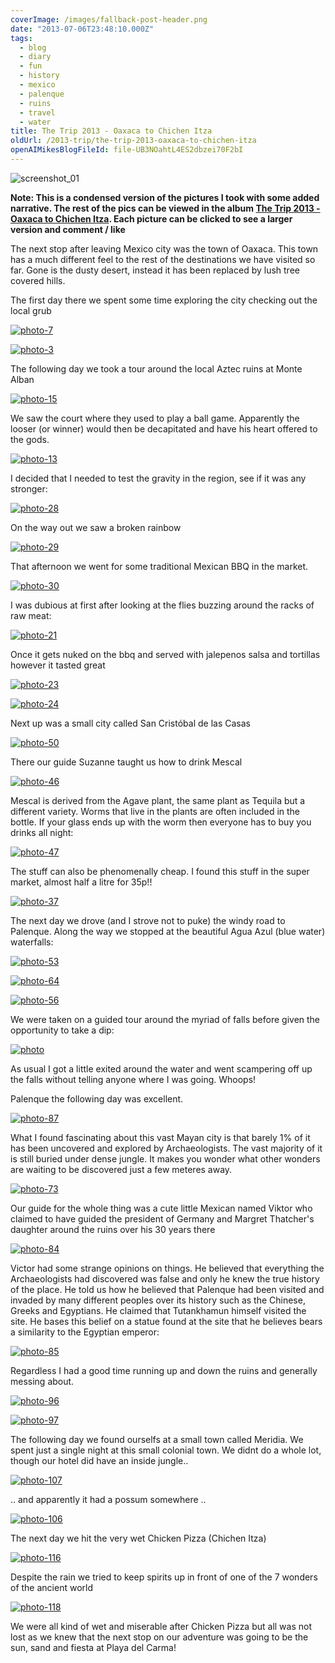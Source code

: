 ```yaml
---
coverImage: /images/fallback-post-header.png
date: "2013-07-06T23:48:10.000Z"
tags:
  - blog
  - diary
  - fun
  - history
  - mexico
  - palenque
  - ruins
  - travel
  - water
title: The Trip 2013 - Oaxaca to Chichen Itza
oldUrl: /2013-trip/the-trip-2013-oaxaca-to-chichen-itza
openAIMikesBlogFileId: file-UB3NOahtL4ES2dbzei70F2bI
---
```


![screenshot_01](https://www.mikecann.blog/wp-content/uploads/2013/07/screenshot_01.png)

**Note: This is a condensed version of the pictures I took with some added narrative. The rest of the pics can be viewed in the album [The Trip 2013 - Oaxaca to Chichen Itza](https://www.facebook.com/mikeysee/media_set?set=a.10151733427046031.1073741837.593661030&type=3). Each picture can be clicked to see a larger version and comment / like**

The next stop after leaving Mexico city was the town of Oaxaca. This town has a much different feel to the rest of the destinations we have visited so far. Gone is the dusty desert, instead it has been replaced by lush tree covered hills.

<!-- more -->

The first day there we spent some time exploring the city checking out the local grub

[![photo-7](https://www.mikecann.blog/wp-content/uploads/2013/07/photo-7.jpg)](https://www.facebook.com/photo.php?fbid=10151733428216031&set=a.10151733427046031.1073741837.593661030&type=3&theater)

[![photo-3](https://www.mikecann.blog/wp-content/uploads/2013/07/photo-3.jpg)](https://www.facebook.com/photo.php?fbid=10151733427701031&set=a.10151733427046031.1073741837.593661030&type=3&theater)

The following day we took a tour around the local Aztec ruins at Monte Alban

[![photo-15](https://www.mikecann.blog/wp-content/uploads/2013/07/photo-15.jpg)](https://www.facebook.com/photo.php?fbid=10151733429901031&set=a.10151733427046031.1073741837.593661030&type=3&theater)

We saw the court where they used to play a ball game. Apparently the looser (or winner) would then be decapitated and have his heart offered to the gods.

[![photo-13](https://www.mikecann.blog/wp-content/uploads/2013/07/photo-13.jpg)](https://www.facebook.com/photo.php?fbid=10151733429901031&set=a.10151733427046031.1073741837.593661030&type=3&theater)

I decided that I needed to test the gravity in the region, see if it was any stronger:

[![photo-28](https://www.mikecann.blog/wp-content/uploads/2013/07/photo-28.jpg)](https://www.facebook.com/photo.php?fbid=10151733430831031&set=a.10151733427046031.1073741837.593661030&type=3&theater)

On the way out we saw a broken rainbow

[![photo-29](https://www.mikecann.blog/wp-content/uploads/2013/07/photo-29.jpg)](https://www.facebook.com/photo.php?fbid=10151733431101031&set=a.10151733427046031.1073741837.593661030&type=3&theater)

That afternoon we went for some traditional Mexican BBQ in the market.

[![photo-30](https://www.mikecann.blog/wp-content/uploads/2013/07/photo-30.jpg)](https://www.facebook.com/photo.php?fbid=10151733432116031&set=a.10151733427046031.1073741837.593661030&type=3&theater)

I was dubious at first after looking at the flies buzzing around the racks of raw meat:

[![photo-21](https://www.mikecann.blog/wp-content/uploads/2013/07/photo-21.jpg)](https://www.facebook.com/photo.php?fbid=10151733432456031&set=a.10151733427046031.1073741837.593661030&type=3&theater)

Once it gets nuked on the bbq and served with jalepenos salsa and tortillas however it tasted great

[![photo-23](https://www.mikecann.blog/wp-content/uploads/2013/07/photo-23.jpg)](https://www.facebook.com/photo.php?fbid=10151733432921031&set=a.10151733427046031.1073741837.593661030&type=3&theater)

[![photo-24](https://www.mikecann.blog/wp-content/uploads/2013/07/photo-24.jpg)](https://www.facebook.com/photo.php?fbid=10151733433091031&set=a.10151733427046031.1073741837.593661030&type=3&theater)

Next up was a small city called San Cristóbal de las Casas

[![photo-50](https://www.mikecann.blog/wp-content/uploads/2013/07/photo-50.jpg)](https://www.facebook.com/photo.php?fbid=10151733436751031&set=a.10151733427046031.1073741837.593661030&type=3&theater)

There our guide Suzanne taught us how to drink Mescal

[![photo-46](https://www.mikecann.blog/wp-content/uploads/2013/07/photo-46.jpg)](https://www.facebook.com/photo.php?fbid=10151733436666031&set=a.10151733427046031.1073741837.593661030&type=3&theater)

Mescal is derived from the Agave plant, the same plant as Tequila but a different variety. Worms that live in the plants are often included in the bottle. If your glass ends up with the worm then everyone has to buy you drinks all night:

[![photo-47](https://www.mikecann.blog/wp-content/uploads/2013/07/photo-47.jpg)](https://www.facebook.com/photo.php?fbid=10151733437086031&set=a.10151733427046031.1073741837.593661030&type=3&theater)

The stuff can also be phenomenally cheap. I found this stuff in the super market, almost half a litre for 35p!!

[![photo-37](https://www.mikecann.blog/wp-content/uploads/2013/07/photo-37.jpg)](https://www.facebook.com/photo.php?fbid=10151733435031031&set=a.10151733427046031.1073741837.593661030&type=3&theater)

The next day we drove (and I strove not to puke) the windy road to Palenque. Along the way we stopped at the beautiful Agua Azul (blue water) waterfalls:

[![photo-53](https://www.mikecann.blog/wp-content/uploads/2013/07/photo-53.jpg)](https://www.facebook.com/photo.php?fbid=10151733439336031&set=a.10151733427046031.1073741837.593661030&type=3&theater)

[![photo-64](https://www.mikecann.blog/wp-content/uploads/2013/07/photo-64.jpg)](https://www.facebook.com/photo.php?fbid=10151733442526031&set=a.10151733427046031.1073741837.593661030&type=3&theater)

[![photo-56](https://www.mikecann.blog/wp-content/uploads/2013/07/photo-56.jpg)](https://www.facebook.com/photo.php?fbid=10151733440246031&set=a.10151733427046031.1073741837.593661030&type=3&theater)

We were taken on a guided tour around the myriad of falls before given the opportunity to take a dip:

[![photo](https://www.mikecann.blog/wp-content/uploads/2013/07/photo.jpg)](https://www.facebook.com/photo.php?fbid=10151733443556031&set=a.10151733427046031.1073741837.593661030&type=3&theater)

As usual I got a little exited around the water and went scampering off up the falls without telling anyone where I was going. Whoops!

Palenque the following day was excellent.

[![photo-87](https://www.mikecann.blog/wp-content/uploads/2013/07/photo-87.jpg)](https://www.facebook.com/photo.php?fbid=10151733444366031&set=a.10151733427046031.1073741837.593661030&type=3&theater)

What I found fascinating about this vast Mayan city is that barely 1% of it has been uncovered and explored by Archaeologists. The vast majority of it is still buried under dense jungle. It makes you wonder what other wonders are waiting to be discovered just a few meteres away.

[![photo-73](https://www.mikecann.blog/wp-content/uploads/2013/07/photo-73.jpg)](https://www.facebook.com/photo.php?fbid=10151733447466031&set=a.10151733427046031.1073741837.593661030&type=3&theater)

Our guide for the whole thing was a cute little Mexican named Viktor who claimed to have guided the president of Germany and Margret Thatcher's daughter around the ruins over his 30 years there

[![photo-84](https://www.mikecann.blog/wp-content/uploads/2013/07/photo-84.jpg)](https://www.facebook.com/photo.php?fbid=10151733451191031&set=a.10151733427046031.1073741837.593661030&type=3&theater)

Victor had some strange opinions on things. He believed that everything the Archaeologists had discovered was false and only he knew the true history of the place. He told us how he believed that Palenque had been visited and invaded by many different peoples over its history such as the Chinese, Greeks and Egyptians. He claimed that Tutankhamun himself visited the site. He bases this belief on a statue found at the site that he believes bears a similarity to the Egyptian emperor:

[![photo-85](https://www.mikecann.blog/wp-content/uploads/2013/07/photo-85.jpg)](https://www.facebook.com/photo.php?fbid=10151733451331031&set=a.10151733427046031.1073741837.593661030&type=3&theater)

Regardless I had a good time running up and down the ruins and generally messing about.

[![photo-96](https://www.mikecann.blog/wp-content/uploads/2013/07/photo-96.jpg)](https://www.facebook.com/photo.php?fbid=10151733449741031&set=a.10151733427046031.1073741837.593661030&type=3&theater)

[![photo-97](https://www.mikecann.blog/wp-content/uploads/2013/07/photo-97.jpg)](https://www.facebook.com/photo.php?fbid=10151733449916031&set=a.10151733427046031.1073741837.593661030&type=3&theater)

The following day we found ourselfs at a small town called Meridia. We spent just a single night at this small colonial town. We didnt do a whole lot, though our hotel did have an inside jungle..

[![photo-107](https://www.mikecann.blog/wp-content/uploads/2013/07/photo-107.jpg)](https://www.facebook.com/photo.php?fbid=10151733452481031&set=a.10151733427046031.1073741837.593661030&type=3&theater)

.. and apparently it had a possum somewhere ..

[![photo-106](https://www.mikecann.blog/wp-content/uploads/2013/07/photo-106.jpg)](https://www.facebook.com/photo.php?fbid=10151733452496031&set=a.10151733427046031.1073741837.593661030&type=3&theater)

The next day we hit the very wet Chicken Pizza (Chichen Itza)

[![photo-116](https://www.mikecann.blog/wp-content/uploads/2013/07/photo-116.jpg)](https://www.facebook.com/photo.php?fbid=10151733453266031&set=a.10151733427046031.1073741837.593661030&type=3&theater)

Despite the rain we tried to keep spirits up in front of one of the 7 wonders of the ancient world

[![photo-118](https://www.mikecann.blog/wp-content/uploads/2013/07/photo-118.jpg)](https://www.facebook.com/photo.php?fbid=10151733455151031&set=a.10151733427046031.1073741837.593661030&type=3&theater)

We were all kind of wet and miserable after Chicken Pizza but all was not lost as we knew that the next stop on our adventure was going to be the sun, sand and fiesta at Playa del Carma!

